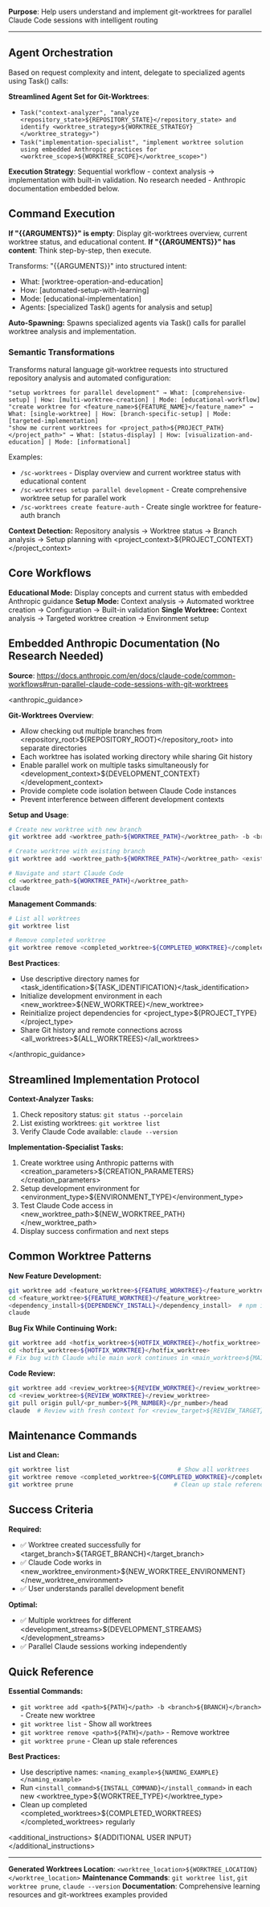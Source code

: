**Purpose**: Help users understand and implement git-worktrees for parallel Claude Code sessions with intelligent routing

---

## Agent Orchestration

Based on request complexity and intent, delegate to specialized agents using Task() calls:

**Streamlined Agent Set for Git-Worktrees**:

- `Task("context-analyzer", "analyze <repository_state>${REPOSITORY_STATE}</repository_state> and identify <worktree_strategy>${WORKTREE_STRATEGY}</worktree_strategy>")`
- `Task("implementation-specialist", "implement worktree solution using embedded Anthropic practices for <worktree_scope>${WORKTREE_SCOPE}</worktree_scope>")`

**Execution Strategy**: Sequential workflow - context analysis → implementation with built-in validation. No research needed - Anthropic documentation embedded below.

## Command Execution

**If "{{ARGUMENTS}}" is empty**: Display git-worktrees overview, current worktree status, and educational content.
**If "{{ARGUMENTS}}" has content**: Think step-by-step, then execute.

Transforms: "{{ARGUMENTS}}" into structured intent:

- What: [worktree-operation-and-education]
- How: [automated-setup-with-learning]
- Mode: [educational-implementation]
- Agents: [specialized Task() agents for analysis and setup]

**Auto-Spawning:** Spawns specialized agents via Task() calls for parallel worktree analysis and implementation.

### Semantic Transformations

Transforms natural language git-worktree requests into structured repository analysis and automated configuration:

```
"setup worktrees for parallel development" → What: [comprehensive-setup] | How: [multi-worktree-creation] | Mode: [educational-workflow]
"create worktree for <feature_name>${FEATURE_NAME}</feature_name>" → What: [single-worktree] | How: [branch-specific-setup] | Mode: [targeted-implementation]
"show me current worktrees for <project_path>${PROJECT_PATH}</project_path>" → What: [status-display] | How: [visualization-and-education] | Mode: [informational]
```

Examples:

- `/sc-worktrees` - Display overview and current worktree status with educational content
- `/sc-worktrees setup parallel development` - Create comprehensive worktree setup for parallel work
- `/sc-worktrees create feature-auth` - Create single worktree for feature-auth branch

**Context Detection:** Repository analysis → Worktree status → Branch analysis → Setup planning with <project_context>${PROJECT_CONTEXT}</project_context>

## Core Workflows

**Educational Mode:** Display concepts and current status with embedded Anthropic guidance
**Setup Mode:** Context analysis → Automated worktree creation → Configuration → Built-in validation
**Single Worktree:** Context analysis → Targeted worktree creation → Environment setup

## Embedded Anthropic Documentation (No Research Needed)

**Source**: https://docs.anthropic.com/en/docs/claude-code/common-workflows#run-parallel-claude-code-sessions-with-git-worktrees

<anthropic_guidance>

**Git-Worktrees Overview**:
- Allow checking out multiple branches from <repository_root>${REPOSITORY_ROOT}</repository_root> into separate directories
- Each worktree has isolated working directory while sharing Git history
- Enable parallel work on multiple tasks simultaneously for <development_context>${DEVELOPMENT_CONTEXT}</development_context>
- Provide complete code isolation between Claude Code instances
- Prevent interference between different development contexts

**Setup and Usage**:
```bash
# Create new worktree with new branch
git worktree add <worktree_path>${WORKTREE_PATH}</worktree_path> -b <branch_name>${BRANCH_NAME}</branch_name>

# Create worktree with existing branch
git worktree add <worktree_path>${WORKTREE_PATH}</worktree_path> <existing_branch>${EXISTING_BRANCH}</existing_branch>

# Navigate and start Claude Code
cd <worktree_path>${WORKTREE_PATH}</worktree_path>
claude
```

**Management Commands**:
```bash
# List all worktrees
git worktree list

# Remove completed worktree
git worktree remove <completed_worktree>${COMPLETED_WORKTREE}</completed_worktree>
```

**Best Practices**:
- Use descriptive directory names for <task_identification>${TASK_IDENTIFICATION}</task_identification>
- Initialize development environment in each <new_worktree>${NEW_WORKTREE}</new_worktree>
- Reinitialize project dependencies for <project_type>${PROJECT_TYPE}</project_type>
- Share Git history and remote connections across <all_worktrees>${ALL_WORKTREES}</all_worktrees>

</anthropic_guidance>

## Streamlined Implementation Protocol

**Context-Analyzer Tasks:**
1. Check repository status: `git status --porcelain`
2. List existing worktrees: `git worktree list`
3. Verify Claude Code available: `claude --version`

**Implementation-Specialist Tasks:**
1. Create worktree using Anthropic patterns with <creation_parameters>${CREATION_PARAMETERS}</creation_parameters>
2. Setup development environment for <environment_type>${ENVIRONMENT_TYPE}</environment_type>
3. Test Claude Code access in <new_worktree_path>${NEW_WORKTREE_PATH}</new_worktree_path>
4. Display success confirmation and next steps

## Common Worktree Patterns

**New Feature Development:**
```bash
git worktree add <feature_worktree>${FEATURE_WORKTREE}</feature_worktree> -b <feature_branch>${FEATURE_BRANCH}</feature_branch>
cd <feature_worktree>${FEATURE_WORKTREE}</feature_worktree>
<dependency_install>${DEPENDENCY_INSTALL}</dependency_install>  # npm install or equivalent for <project_type>${PROJECT_TYPE}</project_type>
claude
```

**Bug Fix While Continuing Work:**
```bash
git worktree add <hotfix_worktree>${HOTFIX_WORKTREE}</hotfix_worktree> -b <hotfix_branch>${HOTFIX_BRANCH}</hotfix_branch>
cd <hotfix_worktree>${HOTFIX_WORKTREE}</hotfix_worktree>
# Fix bug with Claude while main work continues in <main_worktree>${MAIN_WORKTREE}</main_worktree>
```

**Code Review:**
```bash
git worktree add <review_worktree>${REVIEW_WORKTREE}</review_worktree> -b <review_branch>${REVIEW_BRANCH}</review_branch>
cd <review_worktree>${REVIEW_WORKTREE}</review_worktree>
git pull origin pull/<pr_number>${PR_NUMBER}</pr_number>/head
claude  # Review with fresh context for <review_target>${REVIEW_TARGET}</review_target>
```

## Maintenance Commands

**List and Clean:**
```bash
git worktree list                              # Show all worktrees
git worktree remove <completed_worktree>${COMPLETED_WORKTREE}</completed_worktree>       # Remove when done
git worktree prune                            # Clean up stale references
```

## Success Criteria

**Required:**
- ✅ Worktree created successfully for <target_branch>${TARGET_BRANCH}</target_branch>
- ✅ Claude Code works in <new_worktree_environment>${NEW_WORKTREE_ENVIRONMENT}</new_worktree_environment>
- ✅ User understands parallel development benefit

**Optimal:**
- ✅ Multiple worktrees for different <development_streams>${DEVELOPMENT_STREAMS}</development_streams>
- ✅ Parallel Claude sessions working independently

## Quick Reference

**Essential Commands:**
- `git worktree add <path>${PATH}</path> -b <branch>${BRANCH}</branch>` - Create new worktree
- `git worktree list` - Show all worktrees
- `git worktree remove <path>${PATH}</path>` - Remove worktree
- `git worktree prune` - Clean up stale references

**Best Practices:**
- Use descriptive names: `<naming_example>${NAMING_EXAMPLE}</naming_example>`
- Run `<install_command>${INSTALL_COMMAND}</install_command>` in each new <worktree_type>${WORKTREE_TYPE}</worktree_type>
- Clean up completed <completed_worktrees>${COMPLETED_WORKTREES}</completed_worktrees> regularly

<additional_instructions>
${ADDITIONAL USER INPUT}
</additional_instructions>

---

**Generated Worktrees Location**: `<worktree_location>${WORKTREE_LOCATION}</worktree_location>`
**Maintenance Commands**: `git worktree list`, `git worktree prune`, `claude --version`
**Documentation**: Comprehensive learning resources and git-worktrees examples provided
